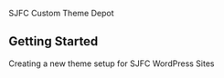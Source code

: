 SJFC Custom Theme Depot

Getting Started
---------------

Creating a new theme setup for SJFC WordPress Sites
